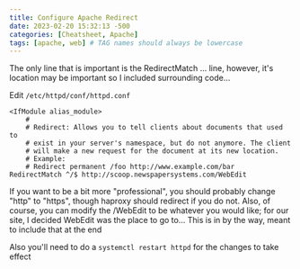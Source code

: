 ```yaml
---
title: Configure Apache Redirect
date: 2023-02-20 15:32:13 -500
categories: [Cheatsheet, Apache]
tags: [apache, web] # TAG names should always be lowercase
---
```


The only line that is important is the RedirectMatch ... line, however, it's location may be important so I included surrounding code...

Edit `/etc/httpd/conf/httpd.conf`

```
<IfModule alias_module>
    #
    # Redirect: Allows you to tell clients about documents that used to
    # exist in your server's namespace, but do not anymore. The client
    # will make a new request for the document at its new location.
    # Example:
    # Redirect permanent /foo http://www.example.com/bar
RedirectMatch ^/$ http://scoop.newspapersystems.com/WebEdit
```

If you want to be a bit more "professional", you should probably change "http" to "https", though haproxy should redirect if you do not. Also, of course, you can modify the /WebEdit to be whatever you would like; for our site, I decided WebEdit was the place to go to...
This is in  by the way, meant to include that at the end

Also you'll need to do a `systemctl restart httpd` for the changes to take effect